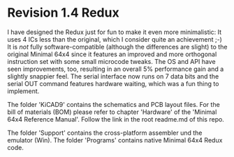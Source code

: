# Revision 1.4 Redux

I have designed the Redux just for fun to make it even more minimalistic: It uses 4 ICs less than the original, which I consider quite an achievement ;-)
It is *not* fully software-compatible (although the differences are slight) to the original Minimal 64x4 since it features an improved and more orthogonal instruction set with some small microcode tweaks. The OS and API have seen improvements, too, resulting in an overall 5% performance gain and a slightly snappier feel.
The serial interface now runs on 7 data bits and the serial OUT command features hardware waiting, which was a fun thing to implement.

The folder 'KiCAD9' contains the schematics and PCB layout files.
For the bill of materials (BOM) please refer to chapter 'Hardware' of the 'Minimal 64x4 Reference Manual'. Follow the link in the root readme.md of this repo.

The folder 'Support' contains the cross-platform assembler und the emulator (Win).
The folder 'Programs' contains native Minimal 64x4 Redux code.
